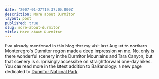 ```yaml
---
date: '2007-01-27T19:37:00.000Z'
description: More about Durmitor
layout: post
published: true
slug: more-about-durmitor
title: More about Durmitor
---
```


I've already mentioned in this blog that my visit last August to northern Montenegro's Durmitor region made a deep impression on me. Not only is there wonderful scenery in the Durmitor Mountains and Tara Canyon, but that scenery is surprisingly accessible on straightforward one-day hikes. You can read more in the latest addition to Balkanology: a new page dedicated to <a href="https://balkanology.com/montenegro/article_durmitor.html">Durmitor National Park</a>.<br /><br /><img alt="" border="0" src="https://balkanology.com/montenegro/images/montenegro2006_pict5436_v2.jpg" title="Crno Jezero (Black Lake), Durmitor" /><br /><img alt="" border="0" src="https://balkanology.com/montenegro/images/montenegro2006_pict6140.jpg" title="View from Planinica, Durmitor" /><br /><img alt="" border="0" src="https://balkanology.com/montenegro/images/montenegro2006_pict5752.jpg" title="Tara Canyon, Montenegro" />